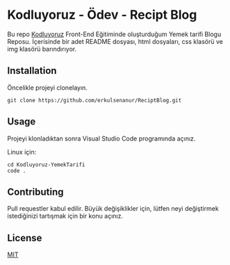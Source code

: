 

# Kodluyoruz - Ödev - Recipt Blog
Bu repo [Kodluyoruz](https://www.kodluyoruz.org/) Front-End Eğitiminde oluşturduğum Yemek tarifi Blogu Reposu. İçerisinde bir adet README dosyası, html dosyaları, css klasörü ve img klasörü barındırıyor.

## Installation
Öncelikle projeyi clonelayın.
```
git clone https://github.com/erkulsenanur/ReciptBlog.git
```

## Usage
Projeyi klonladıktan sonra Visual Studio Code programında açınız.

Linux için:
```
cd Kodluyoruz-YemekTarifi
code .
```

## Contributing
Pull requestler kabul edilir. Büyük değişiklikler için, lütfen neyi değiştirmek istediğinizi tartışmak için bir konu açınız.

## License
[MIT](https://choosealicense.com/licenses/mit/)
